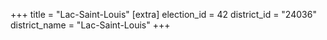 +++
title = "Lac-Saint-Louis"
[extra]
election_id = 42
district_id = "24036"
district_name = "Lac-Saint-Louis"
+++

